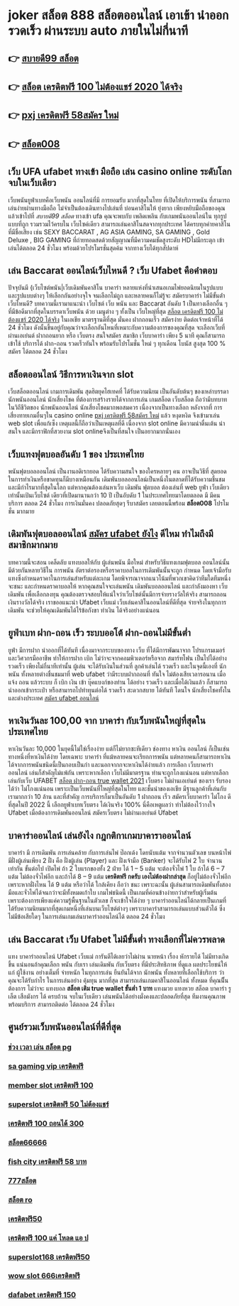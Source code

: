 # joker สล็อต 888  สล็อตออนไลน์  เอาเข้า  นำออก รวดเร็ว ผ่านระบบ auto ภายในไม่กี่นาที 

## 👉 [สบายดี99 สล็อต](https://www.ufaeat.com/register/)
## 👉 [สล็อต เครดิตฟรี 100 ไม่ต้องแชร์ 2020 ได้จริง](https://www.ufaeat.com/regis-ufabet-master-free/)
## 👉 [pxj เครดิตฟรี 58สมัคร ใหม่](https://www.ufaeat.com/ทางเข้ายูฟ่าเบท-ufabet/)
## 👉 [สล็อต008](https://www.ufaeat.com/ทางเข้ายูฟ่าเบท-ufabet/)

## เว็บ UFA  ufabet ทางเข้า มือถือ เล่น casino online  ระดับโลกจบในเว็บเดียว 

 เว็บพนันยูฟ่าเบทคือเว็บพนัน ออนไลน์ที่มี การยอมรับ มากที่สุดในไทย  ที่เปิดให้บริการพนัน ที่สามารถเล่นง่ายผ่านทางมือถือ ไม่จำเป็นต้องเดินทางไปเล่นที่ บ่อนคาสิโนให้ ยุ่งยาก เพียงหยิบมือถือของคุณแล้วเข้าไปที่ *สบายดี99 สล็อต* ทางเข้า ufa คุณจะพบกับ เพลิดเพลิน  กับเกมพนันออนไลน์ใน ทุกรูปแบบที่ถูก รวมรวมไว้ครบใน เว็บไซค์เดียว สามารถเล่นคาสิโนสดจากทุกประเทศ ได้ครบทุกค่ายคาสิโนที่มีชื่อเสียง เช่น  SEXY BACCARAT , AG ASIA GAMING, SA GAMING , Gold Deluxe , BIG GAMING ที่ถ่ายทอดสดด้วยสัญญาณที่มีความคมชัดสูงระดับ HDไม่มีกระตุก เข้าเล่นได้ตลอด 24 ชั่วโมง พร้อมด้วยโปรโมรชั่นสุดค้ม จากทางเว็บได้ทุกสัปดาห์ 


## เล่น Baccarat ออนไลน์เว็บไหนดี ?  เว็บ Ufabet  คือคำตอบ

ปัจจุบันมี {เว็บไซต์พนัน|เว็บเดิมพันคาสิโน บาคาร่า หลายแห่งที่นำเสนอเกมไพ่ยอดนิยมในรูปแบบและรูปแบบต่างๆ ให้เลือกกันอย่างจุใจ จนเลือกไม่ถูก และหลายคนก็ไม่รู้จะ  สมัครบาคาร่า ไม่มีขั้นต่ํา  เว็บไหนดี? บทความนี้เรามาแนะนำ เว็บไซต์  เว็บ พนัน และ Baccarat อันดับ 1 เป็นทางเลือกอื่น ๆ ที่มีข้อดีมากที่สุดในบรรดาเว็บพนัน ด้วย  เมนูต่าง ๆ  ทั้งเป็น เว็บใหญ่ที่สุด [สล็อต เครดิตฟรี 100 ไม่ต้องแชร์ 2020 ได้จริง](https://www.ufaeat.com/ทางเข้ายูฟ่าเบท-ufabet/)   ในเอเชีย มาตรฐานดีที่สุด มั่นคง ฝากถอนเร็ว  สมัครง่าย ติดต่อเจ้าหน้าที่ได้ 24 ชั่วโมง  ดังนั้นขึ้นอยู่กับคุณว่าจะเลือกอันไหนที่เหมาะกับความต้องการของคุณที่สุด จะเลือกเว็บที่ผ่านเอเย่นต์ ฝากถอนยาก หรือ เว็บตรง สนใจสมัคร สมาชิก เว็บบาคาร่า  เพียง 5 นาที คุณก็สามารถเข้าใช้ บริการได้ ฝาก-ถอน รวดเร็วทันใจ พร้อมรับโปรโมชั่น ใหม่ ๆ ทุกเดือน โบนัส สูงสุด 100 % สมัคร ได้ตลอด 24 ชั่วโมง

## สล็อตออนไลน์  วิธีการหาเงินจาก slot 

 เว็บสล็อตออนไลน์  เกมการเดิมพัน สุดฮิตยุคไฮเทคที่  ได้รับความนิยม เป็นอันดับต้นๆ ของเหล่าบรรดา นักพนันออนไลน์ นักเสี่ยงโชค ที่ต้องการสร้างรายได้จากการเล่น เกมสล็อต เว็บสล็อต ถือว่ามีบทบาท ในวิถีชีวิตของ นักพนันออนไลน์ นักเสี่ยงโชคมากพอสมควร เนื่องจากเป็นทางเลือก หลังจากที่ การเสี่ยงทายเกมอื่นๆใน casino online  [pxj เครดิตฟรี 58สมัคร ใหม่](https://www.ufaeat.com/ทางเข้ายูฟ่าเบท-ufabet/)  แล้ว หงุดหงิด จึงเข้ามาเล่น web slot เพื่อแก้เซ็ง เหตุผลนี้ก็ถือว่าเป็นเหตุผลที่ดี เนื่องจาก slot online มีความน่าตื่นเต้น น่าสนใจ และมีกราฟิกที่สวยงาม  slot onlineจึงเป็นที่สนใจ เป็นอยากมากนั่นเอง


##  เว็บแทงฟุตบอลอันดับ 1 ของ ประเทศไทย 

พนันฟุตบอลออนไลน์   เป็นงานอดิเรกยอด ได้รับความสนใจ ของใครหลายๆ คน อาจเป็นวิธีที่ สุดยอดในการทำเงินหรือขาดทุนก็มีบางเหมือนกัน  เดิมพันบอลออนไลน์เป็นหนึ่งในตลาดที่ได้รับความชื่นชม และมีกำไรมากที่สุดในโลก แต่หากคุณต้องเล่นหาเว็บ เดิมพัน ฟุตบอล ต้องเล่นที่ web  ยูฟ่า  เว็บเดียวเท่านั้นเป้นเว็บไซต์ เดียวที่เปิดมานานกว่า 10 ปี เป็นอับดับ 1 ในประเทศไทยมาโดยตลอด มี มีคนบริการ ตลอด 24 ชั่วโมง  การเงินมั่นคง ปลอดภัยสุดๆ รีบาสมัคร เลยตอนนี้พร้อม **สล็อต008** โปรโมชั่น  มากมาย 


##  เดิมพันฟุตบอลออนไลน์ [สมัคร ufabet ยังไง](https://www.ufaeat.com/)  ดีไหม  ทำไมถึงมีสมาชิกมากมาย

บทความนี้จะสอน เคล็ดลับ  แทงบอลให้กับ ผู้เล่นพนัน  มือใหม่ สำหรับวิธีแทงเกมฟุตบอล ออนไลน์นั้นมีด้วยกันหลายวิธีใน การพนัน อัตราต่อรองหรือราคาบอลในการเดิมพันนั้นจะถูก กำหนด โดยเจ้ามือรับแทงซึ่งกำหนดราคาในการเล่นสำหรับแต่ละเกม โดยพิจารณาจากแนวโน้มที่พวกเขาคิดว่าทีมใดทีมหนึ่งจะชนะ และกำหนดราคาบอลให้ หากคุณสนใจจะเล่นพนัน เดิมพันบอลออนไลน์ และกำลังมองหา เว็บเดิมพัน เพื่อเลือกลงทุน คุณต้องตรวจสอบให้แน่ใจว่าเว็บไซต์นั้นมีการจ่ายรางวัลให้จริง สามารถถอนเงินรางวัลได้จริง เราขออแนะนำ  Ufabet เว็บแม่  เว็บเล่นคาสิโนออนไลน์ที่ดีที่สุด  จ่ายจริงในทุกการเดิมพัน จะช่วยให้คุณเดิมพันได้ไร้ข้อกังขา  ทำเงิน ได้จริงอย่างแน่นอน

## ยูฟ่าเบท ฝาก-ถอน เร็ว ระบบออโต้ ฝาก-ถอนไม่มีขั้นต่ำ 

 ยูฟ่า มีการฝาก   นำออกที่ได้ทันที เนื่องมาจากระบบของทาง เว็บ ที่ได้มีการพัฒนาจาก โปรแกรมเมอร์และวิศวกรมืออาชีพ ทำให้การฝาก   เบิก  ไม่ว่าจะจากคอมพิวเตอร์หรือจาก สมาร์ทโฟน เป็นไปได้อย่าง รวดเร็ว เพียงไม่กี่นาทีเท่านั้น  ผู้เล่น จะได้รับเงินในส่วนที่ ลูกค้าเล่นได้ รวดเร็ว  และในจุดนี้เองที่ นักพนัน ทั้งหลายต่างชื่นชมมาที่ web   ufabet  ว่ามีระบบฝากถอนที่ ทันใจ ไม่ต้องเสียเวลารอนาน เมื่อแจ้ง ถอน แล้วระบบ ก็  เบิก เงิน เข้า บุ๊คแบงก์ของท่าน ได้อย่าง รวดเร็ว  และเมื่อได้เงินแล้ว ก็สามารถ  นำออกเข้ากระเป๋า หรือสามารถไปทำทุนต่อได้ รวดเร็ว   สะดวกสบาย  ได้ทันที  โดนใจ นักเสี่ยงโชคทั้งในและต่างประเทศ [สมัคร ufabet ออนไลน์](https://www.ufaeat.com/credit-free-50/)

## หาเงินวันละ 100,00  จาก บาคาร่า กับเว็บพนันใหญ่ที่สุดในประเทศไทย

หาเงินวันละ 10,000  ในยุคนี้ไม่ใช่เรื่องง่าย แต่ก็ไม่ยากซะทีเดียว ช่องทาง หาเงิน   ออนไลน์ ก็เป็นเช่นทางหนึ่งที่หาเงินได้ง่าย โดยเฉพาะ บาคาร่า ที่แม้หลายคนจะเรียกการพนัน แต่หลายคนก็สามารถหาเงินได้จากการพนันชนิดนี้เป็นกอบเป็นกำ และนอกจากกจะหาเงินได้ง่ายแล้ว การเลือก  เว็บบาคาร่าออนไลน์ เล่นก็สำคัญไม่แพ้กัน เพราะหากเลือก   เว็บไม่มีมาตรฐาน  ท่านจะถูกโกงแน่นอน แต่หากเลือกเล่นกับเว็บ UFABET [สล็อต ฝาก-ถอน true wallet 2021](https://www.ufaeat.com/ufabet-master-login/) เว็บตรง ไม่ผ่านเอเย่นต์ ของเรา รับรองได้ว่า ไม่โกงแน่นอน เพราะเป็นเว็บพนันที่ใหญ่ที่สุดในไทย และชั้นนำของเอเชีย มีฐานลูกค้าที่เล่นกับเรามากกว่า 10 ล้าน และที่สำคัญ การบริการก็มาเป็นอันดับ 1 ฝากถอน เร็ว สมัครเว็บบาคาร่า ไม่โกง ดีที่สุดในปี 2022 นี้ เลือกยูฟ่าเบทเว็บตรง ได้เงินจริง 100% นี่คือเหตูผลว่า ทำไม่ต้องไว้วางใจ Ufabet เมื่อต้องการเดิมพันออนไลน์   สมัครเว็บตรง ไม่ผ่านเอเย่นต์ Ufabet 


## บาคาร่าออนไลน์  เล่นยังไง กฎกติกาเกมบาคาราออนไลน์

บาคาร่า มี  การเดิมพัน  การเล่นคล้าย กับการเล่นไพ่ ป๊อกเด้ง โดยนับแต้ม จากจำนวนตัวเลข บนหน้าไพ่ มีฝั่งผู้เล่นเพียง 2 ฝั่ง คือ ฝั่งผู้เล่น (Player)  และ ฝั่งเจ้ามือ (Banker) จะได้รับไพ่ 2 ใบ จำนวน เท่ากัน  ขั้นต่อไป  เปิดไพ่ ถ้า 2 ใบแรกของทั้ง 2 ฝ่าย ได้ 1 – 5 แต้ม จะต้องจั่วไพ่ 1 ใบ ถ้าได้ 6 – 7 แต้ม ไม่ต้องจั่วไพ่อีก  และถ้าได้ 8 – 9 แต้ม **เครดิตฟรี กดรับ เองไม่ต้องฝากล่าสุด** ก็อยู่ไม่ต้องจั่วไพ่อีก เพราะหากฝั่งไหน ได้ 9 แต้ม หรือว่าได้ ใกล้เคียง ถือว่า ชนะ เพราะฉะนั้น ผู้เล่นสามารถเดิมพันทั้งสองมือและจั่วไพ่ได้จนกว่าจะมีทั้งหมดเก้าใบ  เกมไพ่ชนิดนี้  เป็นเกมที่ค่อนข้างง่ายกว่าสำหรับผู้เริ่มต้น เพราะต้องการเพียงแค่ความรู้พื้นฐานในตัวเลข ก็จะเข้าใจได้ง่าย ๆ บาคาร่าออนไลน์ได้กลายเป็นเกมที่ได้รับความนิยมมากที่สุดเกมหนึ่งที่เล่นบนเว็บไซต์ต่างๆ เพราะบาคาร่าสามารถเล่นแบบส่วนตัวได้ ซึ่งไม่มีข้อเสียใดๆ ในการเล่นเกมเล่นบาคาร่าออนไลน์ได้  ตลอด 24 ชั่วโมง


## เล่น Baccarat  เว็บ Ufabet ไม่มีขั้นต่ำ ทางเลือกที่ไม่ควรพลาด

แทง บาคาร่าออนไลน์  Ufabet เว็บแม่  การันตีได้เลยว่าไม่ผ่าน นายหน้า เรื่อง หักรายได้ ไม่มีทางเกิดขึ้น แน่นอนถ้าคุณเลือก พนัน กับเรา  เล่นเดิมพัน กับเว็บตรง ที่มีประสิทธิภาพ  ที่ดูแล ผลประโยชน์ให้แก่ ผู้ใช้งาน อย่างเต็มที่  จ่ายหนัก ในทุกการเล่น ยืนยันได้จาก นักพนัน ทั้งหลายที่เลือกใช้บริการ ว่าคุณจะได้รับกำไร ในการเล่นอย่าง คุ้มทุน มากที่สุด สามารถเล่นเกมคาสิโนออนไลน์ ทั้งหมด ที่คุณนีั้นต้องการ ไม่ว่าจะ แทงบอล **สล็อต เติม true wallet ขั้นต่ำ 1 บาท** แทงมวย แทงหวย สล็อต บาคาร่า รูเล็ต เสือมังกร ได้ ครบถ้วน จบในเว็บเดียว เล่นพนันได้อย่างมั่งคงและปลอดภัยที่สุด ทีมงานคุณภาพพร้อมบริการ สามารถติดต่อ ได้ตลอด 24 ชั่วโมง

## ศูนย์รวมเว็บพนันออนไลน์ที่ดีที่สุด

### [ช่วง เวลา เล่น สล็อต pg](https://atom.io/themes/UFAEAT%20ทางเข้า%20UFABET%20y9.com%20สล็อต%20008%20สล็อต%20สมัครฟรี%20ฟรีเครดิต%20100%)
### [sa gaming vip เครดิตฟรี](https://atom.io/themes/UFAEAT%20ทางเข้า%20UFABET%20สล็อต%20xo%20ฝาก%20ถอน%20ไม่มี%20ขั้น%20ต่ํา%202021%20008%20สล็อต%20สมัครฟรี%20ฟรีเครดิต%20100%)
### [member slot เครดิตฟรี 100](https://atom.io/themes/UFAEAT%20ทางเข้า%20UFABET%20superslot777%20เครดิตฟรี%2050%20ยืนยัน%20เบอร์%20ใหม่%20ล่าสุด%20008%20สล็อต%20สมัครฟรี%20ฟรีเครดิต%20100%)
### [superslot เครดิตฟรี 50 ไม่ต้องแชร์](https://atom.io/themes/UFAEAT%20ทางเข้า%20UFABET%20สล็อต%20โอน%20ผ่าน%20วอ%20เลท%20ไม่มีขั้นต่ํา%20008%20สล็อต%20สมัครฟรี%20ฟรีเครดิต%20100%)
### [เครดิตฟรี 100 ถอนได้ 300](https://atom.io/themes/UFAEAT%20ทางเข้า%20UFABET%20joker%20สล็อต%20ฝาก20รับ100%20008%20สล็อต%20สมัครฟรี%20ฟรีเครดิต%20100%)
### [สล็อต66666](https://atom.io/themes/UFAEAT%20ทางเข้า%20UFABET%20superslot1234%20เครดิตฟรี%2050%20ล่าสุด%20008%20สล็อต%20สมัครฟรี%20ฟรีเครดิต%20100%)
### [fish city เครดิตฟรี 58 บาท](https://atom.io/themes/UFAEAT%20ทางเข้า%20UFABET%20สล็อต%200077%20008%20สล็อต%20สมัครฟรี%20ฟรีเครดิต%20100%)
### [777สล็อต](https://atom.io/themes/UFAEAT%20ทางเข้า%20UFABET%201688gamesสล็อต%20008%20สล็อต%20สมัครฟรี%20ฟรีเครดิต%20100%)
### [สล็อต ro](https://atom.io/themes/UFAEAT%20ทางเข้า%20UFABET%20pg%20เครดิตฟรี%2050%20บาท%20008%20สล็อต%20สมัครฟรี%20ฟรีเครดิต%20100%)
### [เครดิตฟรี50](https://atom.io/themes/UFAEAT%20ทางเข้า%20UFABET%20สล็อตmgm99pg%20008%20สล็อต%20สมัครฟรี%20ฟรีเครดิต%20100%)
### [เครดิตฟรี 100 แค่ โหลด แอ ป](https://atom.io/themes/UFAEAT%20ทางเข้า%20UFABET%20pxj%20เครดิตฟรี%2058สมัคร%20008%20สล็อต%20สมัครฟรี%20ฟรีเครดิต%20100%)
### [superslot168 เครดิตฟรี50](https://atom.io/themes/UFAEAT%20ทางเข้า%20UFABET%20pg%20เครดิตฟรี%2050%20ยืนยันเบอร์%20008%20สล็อต%20สมัครฟรี%20ฟรีเครดิต%20100%)
### [wow slot 666เครดิตฟรี](https://atom.io/themes/UFAEAT%20ทางเข้า%20UFABET%20โหลดเกมส์%20สล็อตxo%20008%20สล็อต%20สมัครฟรี%20ฟรีเครดิต%20100%)
### [dafabet เครดิตฟรี 150](https://atom.io/themes/UFAEAT%20ทางเข้า%20UFABET%20เครดิตฟรี%20pg%20008%20สล็อต%20สมัครฟรี%20ฟรีเครดิต%20100%)